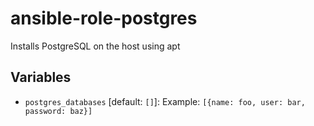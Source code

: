 # ansible-role-postgres

Installs PostgreSQL on the host using apt

## Variables

- `postgres_databases` [default: `[]`]: Example: `[{name: foo, user: bar, password: baz}]`
